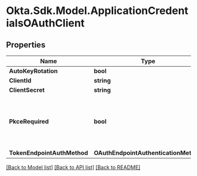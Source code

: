 # Okta.Sdk.Model.ApplicationCredentialsOAuthClient

## Properties

Name | Type | Description | Notes
------------ | ------------- | ------------- | -------------
**AutoKeyRotation** | **bool** |  | [optional] 
**ClientId** | **string** |  | [optional] 
**ClientSecret** | **string** |  | [optional] 
**PkceRequired** | **bool** | Require Proof Key for Code Exchange (PKCE) for additional verification | [optional] 
**TokenEndpointAuthMethod** | **OAuthEndpointAuthenticationMethod** |  | [optional] 

[[Back to Model list]](../README.md#documentation-for-models) [[Back to API list]](../README.md#documentation-for-api-endpoints) [[Back to README]](../README.md)

